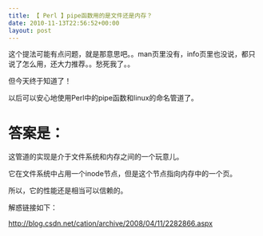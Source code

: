```yaml
---
title: 【 Perl 】pipe函数用的是文件还是内存？
date: 2010-11-13T22:56:52+00:00
layout: post
---
```

这个提法可能有点问题，就是那意思吧。。man页里没有，info页里也没说，都只说了怎么用，还大力推荐。。愁死我了。。

但今天终于知道了！

以后可以安心地使用Perl中的pipe函数和linux的命名管道了。

# 答案是：

这管道的实现是介于文件系统和内存之间的一个玩意儿。
  
它在文件系统中占用一个inode节点，但是这个节点指向内存中的一个页。
  
所以，它的性能还是相当可以信赖的。

解惑链接如下：
  
http://blog.csdn.net/cation/archive/2008/04/11/2282866.aspx
